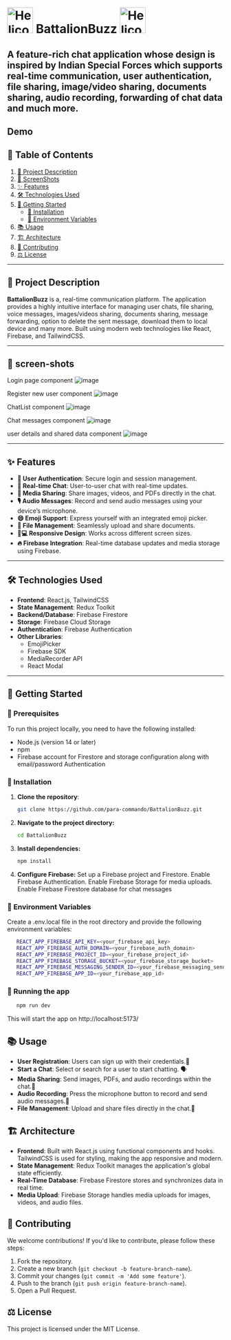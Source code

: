 # <img src="https://raw.githubusercontent.com/Tarikul-Islam-Anik/Animated-Fluent-Emojis/master/Emojis/Travel%20and%20places/Helicopter.png" alt="Helicopter" width="60" height="60" /> BattalionBuzz <img src="https://raw.githubusercontent.com/Tarikul-Islam-Anik/Animated-Fluent-Emojis/master/Emojis/Travel%20and%20places/Helicopter.png" alt="Helicopter" width="60" height="60" />

## A feature-rich chat application whose design is inspired by Indian Special Forces which supports real-time communication, user authentication, file sharing, image/video sharing, documents sharing, audio recording, forwarding of chat data and much more.

## Demo


## 📑 Table of Contents

1. [📜 Project Description](#project-description)
2. [📸 ScreenShots](#screen-shots)
3. [✨ Features](#features)
4. [🛠️ Technologies Used](#technologies-used)
5. [🚀 Getting Started](#getting-started)
   - [🔧 Installation](#installation)
   - [🔐 Environment Variables](#environment-variables)
6. [📚 Usage](#usage)
7. [🏗️ Architecture](#architecture)
8. [🤝 Contributing](#contributing)
9. [⚖️ License](#license)
 
---

## 📝 Project Description

**BattalionBuzz** is a, real-time communication platform. The application provides a highly intuitive interface for managing user chats, file sharing, voice messages, images/videos sharing, documents sharing, message forwarding, option to delete the sent message, download them to local device and many more. Built using modern web technologies like React, Firebase, and TailwindCSS.

---
## 📸 screen-shots

Login page component
![image](https://github.com/user-attachments/assets/4061b929-f391-4faf-b7e3-fb67d3f304d5)

Register new user component
![image](https://github.com/user-attachments/assets/3a69f9fb-a1c4-44ad-a95b-b799e6e10975)

ChatList component
![image](https://github.com/user-attachments/assets/2d449f6c-2a02-4f68-86c8-aa126256f09d)

Chat messages component
![image](https://github.com/user-attachments/assets/e8dafdb3-96af-4ebf-8627-b9bf59bd8cf9)

user details and shared data component
![image](https://github.com/user-attachments/assets/14047ade-d69e-45b9-9b66-d5b762680f45)

---
## ✨ Features

- **🔐 User Authentication**: Secure login and session management.
- **💬 Real-time Chat**: User-to-user chat with real-time updates.
- **📸 Media Sharing**: Share images, videos, and PDFs directly in the chat.
- **🎙️ Audio Messages**: Record and send audio messages using your device’s microphone.
- **😄 Emoji Support**: Express yourself with an integrated emoji picker.
- **📁 File Management**: Seamlessly upload and share documents.
- **📱💻 Responsive Design**: Works across different screen sizes.
- **🔥 Firebase Integration**: Real-time database updates and media storage using Firebase.


---

## 🛠️ Technologies Used

- **Frontend**: React.js, TailwindCSS
- **State Management**: Redux Toolkit
- **Backend/Database**: Firebase Firestore
- **Storage**: Firebase Cloud Storage
- **Authentication**: Firebase Authentication
- **Other Libraries**:
  - EmojiPicker
  - Firebase SDK
  - MediaRecorder API
  - React Modal

---

## 🚀 Getting Started

### 🔧 Prerequisites

To run this project locally, you need to have the following installed:

- Node.js (version 14 or later)
- npm
- Firebase account for Firestore and storage configuration along with email/password Authentication

### 🔧 Installation

1. **Clone the repository**:
   ```bash
   git clone https://github.com/para-commando/BattalionBuzz.git

2. **Navigate to the project directory:**
   ```bash
   cd BattalionBuzz

3. **Install dependencies:**
    ```bash
    npm install

3. **Configure Firebase:**
    Set up a Firebase project and Firestore.
    Enable Firebase Authentication.
    Enable Firebase Storage for media uploads.
    Enable Firebase Firestore database for chat messages


### 🔐  Environment Variables
Create a .env.local file in the root directory and provide the following environment variables:
 ```bash
    REACT_APP_FIREBASE_API_KEY=<your_firebase_api_key>
    REACT_APP_FIREBASE_AUTH_DOMAIN=<your_firebase_auth_domain>
    REACT_APP_FIREBASE_PROJECT_ID=<your_firebase_project_id>
    REACT_APP_FIREBASE_STORAGE_BUCKET=<your_firebase_storage_bucket>
    REACT_APP_FIREBASE_MESSAGING_SENDER_ID=<your_firebase_messaging_sender_id>
    REACT_APP_FIREBASE_APP_ID=<your_firebase_app_id>
```

### 🏃 Running the app
 ```bash
    npm run dev
 ```
This will start the app on http://localhost:5173/
 
## 📚 Usage

- **User Registration**: Users can sign up with their credentials.🔑
- **Start a Chat**: Select or search for a user to start chatting. 🗣️
- **Media Sharing**: Send images, PDFs, and audio recordings within the chat.📂
- **Audio Recording**: Press the microphone button to record and send audio messages.🎤
- **File Management**: Upload and share files directly in the chat.📑

## 🏗️ Architecture

- **Frontend**: Built with React.js using functional components and hooks. TailwindCSS is used for styling, making the app responsive and modern.
- **State Management**: Redux Toolkit manages the application's global state efficiently.
- **Real-Time Database**: Firebase Firestore stores and synchronizes data in real time.
- **Media Upload**: Firebase Storage handles media uploads for images, videos, and audio files.

## 🤝 Contributing

We welcome contributions! If you'd like to contribute, please follow these steps:

1. Fork the repository.
2. Create a new branch (`git checkout -b feature-branch-name`).
3. Commit your changes (`git commit -m 'Add some feature'`).
4. Push to the branch (`git push origin feature-branch-name`).
5. Open a Pull Request.

## ⚖️ License

This project is licensed under the MIT License.



